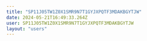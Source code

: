 ```yaml
---
title: "SP11J05TW1Z0X1SMR9N7T1GYJXPQTF3MDAKBGYTJW"
date: 2024-05-21T16:49:33.264Z
user: SP11J05TW1Z0X1SMR9N7T1GYJXPQTF3MDAKBGYTJW
layout: "users"
---
```

    